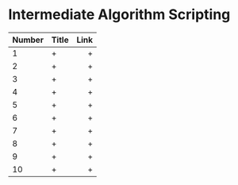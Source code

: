 
# Intermediate Algorithm Scripting

Number | Title | Link
| ------------- |:-------------| -----:|
1 | + | +
2 | + | +
3 | + | +
4 | + | +
5 | + | +
6 | + | +
7 | + | +
8 | + | +
9 | + | +
10 | + | +